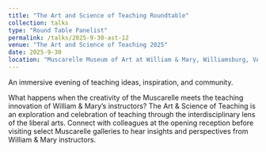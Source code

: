 ```yaml
---
title: "The Art and Science of Teaching Roundtable"
collection: talks
type: "Round Table Panelist"
permalink: /talks/2025-9-30-ast-12
venue: "The Art and Science of Teaching 2025"
date: 2025-9-30
location: "Muscarelle Museum of Art at William & Mary, Williamsburg, VA, USA"
---
```



An immersive evening of teaching ideas, inspiration, and community.

What happens when the creativity of the Muscarelle meets the teaching innovation of William &amp; Mary’s instructors? The Art &amp; Science of Teaching is an exploration and celebration of teaching through the interdisciplinary lens of the liberal arts. Connect with colleagues at the opening reception before visiting select Muscarelle galleries to hear insights and perspectives from William &amp; Mary instructors.
